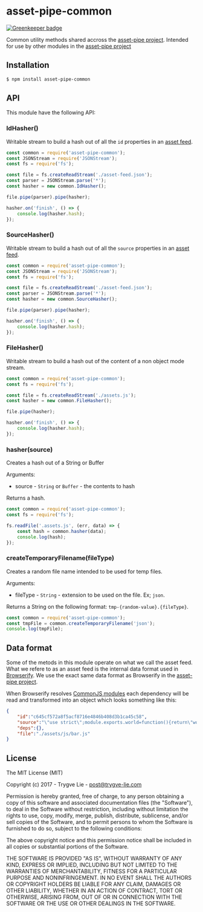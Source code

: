 # asset-pipe-common

[![Greenkeeper badge](https://badges.greenkeeper.io/asset-pipe/asset-pipe-common.svg)](https://greenkeeper.io/)

Common utility methods shared accross the [asset-pipe project][asset-pipe]. Intended for use by other
modules in the [asset-pipe project][asset-pipe]



## Installation

```bash
$ npm install asset-pipe-common
```


## API

This module have the following API:


### IdHasher()

Writable stream to build a hash out of all the `id` properties in an [asset feed](#data-format).

```js
const common = require('asset-pipe-common');
const JSONStream = require('JSONStream');
const fs = require('fs');

const file = fs.createReadStream('./asset-feed.json');
const parser = JSONStream.parse('*');
const hasher = new common.IdHasher();

file.pipe(parser).pipe(hasher);

hasher.on('finish', () => {
    console.log(hasher.hash);
});
```


### SourceHasher()

Writable stream to build a hash out of all the `source` properties in an [asset feed](#data-format).

```js
const common = require('asset-pipe-common');
const JSONStream = require('JSONStream');
const fs = require('fs');

const file = fs.createReadStream('./asset-feed.json');
const parser = JSONStream.parse('*');
const hasher = new common.SourceHasher();

file.pipe(parser).pipe(hasher);

hasher.on('finish', () => {
    console.log(hasher.hash);
});
```


### FileHasher()

Writable stream to build a hash out of the content of a non object mode stream.

```js
const common = require('asset-pipe-common');
const fs = require('fs');

const file = fs.createReadStream('./assets.js');
const hasher = new common.FileHasher();

file.pipe(hasher);

hasher.on('finish', () => {
    console.log(hasher.hash);
});
```


### hasher(source)

Creates a hash out of a String or Buffer

Arguments:

 - source - `String` or `Buffer` - the contents to hash

Returns a hash.

```js
const common = require('asset-pipe-common');
const fs = require('fs');

fs.readFile('.assets.js', (err, data) => {
    const hash = common.hasher(data);
    console.log(hash);
});
```


### createTemporaryFilename(fileType)

Creates a random file name intended to be used for temp files.

Arguments:

 - fileType - `String` - extension to be used on the file. Ex; `json`.

Returns a String on the following format: `tmp-{random-value}.{fileType}`.

```js
const common = require('asset-pipe-common');
const tmpFile = common.createTemporaryFilename('json');
console.log(tmpFile);
```



## Data format

Some of the metods in this module operate on what we call the asset feed. What we refere to as an
asset feed is the internal data format used in [Browserify][browserify]. We use the exact same
data format as Browserify in the [asset-pipe project][asset-pipe].

When Browserify resolves [CommonJS modules][commonjs] each dependency will be read and transformed
into an object which looks something like this:

```json
{
    "id":"c645cf572a8f5acf8716e4846b408d3b1ca45c58",
    "source":"\"use strict\";module.exports.world=function(){return\"world\"};",
    "deps":{},
    "file":"./assets/js/bar.js"
}
```



## License

The MIT License (MIT)

Copyright (c) 2017 - Trygve Lie - post@trygve-lie.com

Permission is hereby granted, free of charge, to any person obtaining a copy
of this software and associated documentation files (the "Software"), to deal
in the Software without restriction, including without limitation the rights
to use, copy, modify, merge, publish, distribute, sublicense, and/or sell
copies of the Software, and to permit persons to whom the Software is
furnished to do so, subject to the following conditions:

The above copyright notice and this permission notice shall be included in
all copies or substantial portions of the Software.

THE SOFTWARE IS PROVIDED "AS IS", WITHOUT WARRANTY OF ANY KIND, EXPRESS OR
IMPLIED, INCLUDING BUT NOT LIMITED TO THE WARRANTIES OF MERCHANTABILITY,
FITNESS FOR A PARTICULAR PURPOSE AND NONINFRINGEMENT. IN NO EVENT SHALL THE
AUTHORS OR COPYRIGHT HOLDERS BE LIABLE FOR ANY CLAIM, DAMAGES OR OTHER
LIABILITY, WHETHER IN AN ACTION OF CONTRACT, TORT OR OTHERWISE, ARISING FROM,
OUT OF OR IN CONNECTION WITH THE SOFTWARE OR THE USE OR OTHER DEALINGS IN
THE SOFTWARE.



[commonjs]: https://nodejs.org/docs/latest/api/modules.html
[asset-pipe]: https://github.com/asset-pipe
[browserify]: https://github.com/substack/node-browserify
